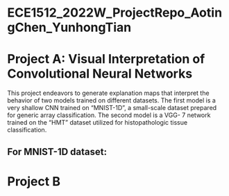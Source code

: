 # ECE1512_2022W_ProjectRepo_AotingChen_YunhongTian
# Project A: Visual Interpretation of Convolutional Neural Networks
This project endeavors to generate explanation maps that interpret the behavior of two models trained on different datasets. The first model is a very shallow CNN trained on “MNIST-1D”, a small-scale dataset prepared for generic array classification. The second model is a VGG- 7 network trained on the “HMT” dataset utilized for histopathologic tissue classification.
  ## For MNIST-1D dataset: 
# Project B


